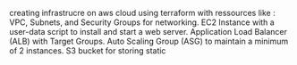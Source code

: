 creating infrastrucre on aws cloud using terraform with ressources like :
        VPC, Subnets, and Security Groups for networking.
        EC2 Instance with a user-data script to install and start a web server.
        Application Load Balancer (ALB) with Target Groups.
        Auto Scaling Group (ASG) to maintain a minimum of 2 instances.
        S3 bucket for storing static

